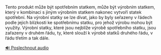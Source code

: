 
Tento produkt může být spotřebním statkem, může být výrobním statkem, který v kombinaci s jiným výrobním statkem nakonec vytvoří statek spotřební. Na výrobní statky se lze dívat, jako by byly seřazeny v řádech podle jejich blízkosti ke spotřebnímu statku, pro jehož výrobu mohou být využity. Výrobní statky, které jsou nejblíže výrobě spotřebního statku, jsou zařazeny v druhém řádu, ty, které slouží k výrobě statků druhého řádu, v řádu třetím a tak dále.

[🔊 Poslechnout audio](/data/7-paragraphs/audio/chapter_26/para_008-Tento-produkt-me-bt-spotebnm-statkem-me-b.mp3)
